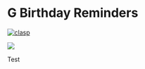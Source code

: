 # G Birthday Reminders

[![clasp](https://img.shields.io/badge/built%20with-clasp-4285f4.svg)](https://github.com/google/clasp)

![](https://github.com/manglaneso/G-Birthday-Reminders/workflows/deploy/badge.svg)


Test
